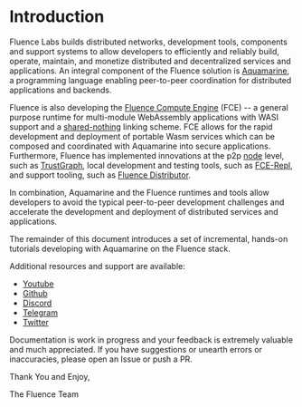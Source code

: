 # Introduction

Fluence Labs builds distributed networks, development tools, components and support systems to allow developers to efficiently and reliably build, operate, maintain, and monetize distributed and decentralized services and applications. An integral component of the Fluence solution is [Aquamarine](https://github.com/fluencelabs/aquamarine), a programming language enabling peer-to-peer coordination for distributed applications and backends.

Fluence is also developing the [Fluence Compute Engine](https://github.com/fluencelabs/fce) \(FCE\) -- a general purpose runtime for multi-module WebAssembly applications with WASI support and a [shared-nothing](https://en.wikipedia.org/wiki/Shared-nothing_architecture) linking scheme. FCE allows for the rapid development and deployment of portable Wasm services which can be composed and coordinated with Aquamarine into secure applications. Furthermore, Fluence has implemented innovations at the p2p [node](https://github.com/fluencelabs/fluence) level, such as [TrustGraph](https://github.com/fluencelabs/trust-graph), local development and testing tools, such as [FCE-Repl](https://github.com/fluencelabs/fce/tree/master/tools/repl), and support tooling, such as [Fluence Distributor](https://github.com/fluencelabs/proto-distributor).

In combination, Aquamarine and the Fluence runtimes and tools allow developers to avoid the typical peer-to-peer development challenges and accelerate the development and deployment of distributed services and applications.

The remainder of this document introduces a set of incremental, hands-on tutorials developing with Aquamarine on the Fluence stack.

Additional resources and support are available:

* [Youtube](https://www.youtube.com/channel/UC3b5eFyKRFlEMwSJ1BTjpbw)
* [Github](https://github.com/fluencelabs)
* [Discord](https://discord.gg/aR2AYErM)
* [Telegram](https://t.me/fluence_project)
* [Twitter](https://twitter.com/fluence_project)

Documentation is work in progress and your feedback is extremely valuable and much appreciated. If you have suggestions or unearth errors or inaccuracies, please open an Issue or push a PR.

Thank You and Enjoy,

The Fluence Team

